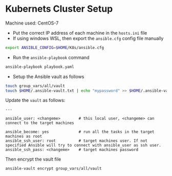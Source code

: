 # Kubernets Cluster Setup

Machine used: CentOS-7

* Put the correct IP address of each machine in the `hosts.ini` file
* If using windows WSL, then export the `ansible.cfg` config file manually

```bash
export ANSIBLE_CONFIG=$HOME/K8s/ansible.cfg
```
* Run the `ansible-playbook` command

```bash
ansible-playbook playbook.yaml
```
* Setup the Ansible vault as follows

```bash
touch group_vars/all/vault
touch $HOME/.ansible-vault.txt | echo "mypassword" >> $HOME/.ansible-vault.txt 
```
Update the `vault` as follows:

```.env
---

ansible_user: <changeme>        # this local user, <changeme> can connect to the target machines

ansible_become: yes             # run all the tasks in the target machines as root
ansible_ssh_user: root          # target machines user. If not specified Ansible will try to connect with ansible_user as ssh user.
ansible_ssh_pass: <changeme>    # target machines password
```

Then encrypt the vault file
```bash
ansible-vault encrypt group_vars/all/vault
```
